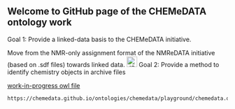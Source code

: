 ## Welcome to GitHub page of the CHEMeDATA ontology work

Goal 1: Provide a linked-data basis to the CHEMeDATA initiative.

Move from the NMR-only assignment format of the NMReDATA initiative (based on .sdf files) towards linked data. 
<a href="https://json-ld.org/" title="JSON-LD Data"><img style="border:0px;" width="24" src="https://json-ld.org/images/json-ld-data-24.png" alt="JSON-LD-logo-24"/></a>
Goal 2: Provide a method to identify chemistry objects in archive files

[work-in-progress owl file](chemedata/playground/chemedata.owl)
```
https://chemedata.github.io/ontologies/chemedata/playground/chemedata.owl
```
